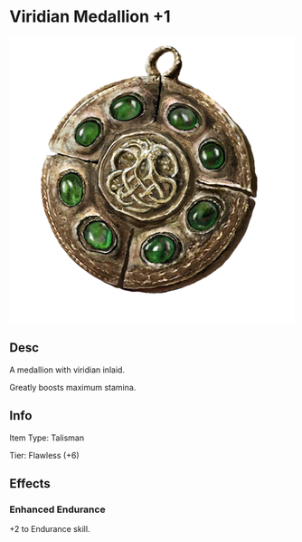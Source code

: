# Viridian Medallion +1

![Copyrighted Image](ViridianMedallionTalisman+1.png)

## Desc

A medallion with viridian inlaid.

Greatly boosts maximum stamina.

## Info

Item Type: Talisman

Tier: Flawless (+6)

## Effects

### Enhanced Endurance

+2 to Endurance skill.
